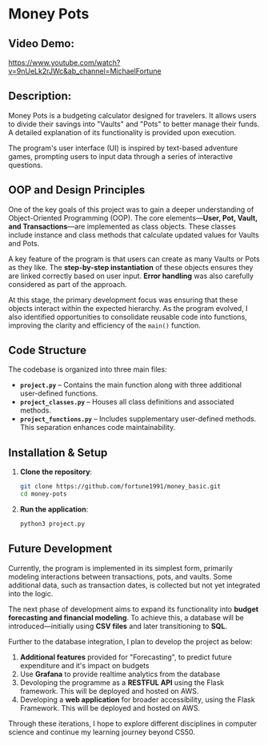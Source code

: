 # Money Pots  

## Video Demo:  
<https://www.youtube.com/watch?v=9nUeLk2rJWc&ab_channel=MichaelFortune>  

## Description:  
Money Pots is a budgeting calculator designed for travelers. It allows users to divide their savings into "Vaults" and "Pots" to better manage their funds. A detailed explanation of its functionality is provided upon execution.  

The program's user interface (UI) is inspired by text-based adventure games, prompting users to input data through a series of interactive questions.  

## OOP and Design Principles  
One of the key goals of this project was to gain a deeper understanding of Object-Oriented Programming (OOP). The core elements—**User, Pot, Vault, and Transactions**—are implemented as class objects. These classes include instance and class methods that calculate updated values for Vaults and Pots.  

A key feature of the program is that users can create as many Vaults or Pots as they like. The **step-by-step instantiation** of these objects ensures they are linked correctly based on user input. **Error handling** was also carefully considered as part of the approach.  

At this stage, the primary development focus was ensuring that these objects interact within the expected hierarchy. As the program evolved, I also identified opportunities to consolidate reusable code into functions, improving the clarity and efficiency of the `main()` function.  

## Code Structure  
The codebase is organized into three main files:  

- **`project.py`** – Contains the main function along with three additional user-defined functions. 
- **`project_classes.py`** – Houses all class definitions and associated methods.  
- **`project_functions.py`** – Includes supplementary user-defined methods. This separation enhances code maintainability.

## Installation & Setup

1. **Clone the repository**:
   ```bash
   git clone https://github.com/fortune1991/money_basic.git
   cd money-pots

2. **Run the application**:
    ```bash
    python3 project.py

## Future Development  
Currently, the program is implemented in its simplest form, primarily modeling interactions between transactions, pots, and vaults. Some additional data, such as transaction dates, is collected but not yet integrated into the logic.  

The next phase of development aims to expand its functionality into **budget forecasting and financial modeling**. To achieve this, a database will be introduced—initially using **CSV files** and later transitioning to **SQL**.  

Further to the database integration, I plan to develop the project as below:  

1. **Additional features** provided for "Forecasting", to predict future expenditure and it's impact on budgets 
2. Use **Grafana** to provide realtime analytics from the database
3. Devoloping the programme as a **RESTFUL API** using the Flask framework. This will be deployed and hosted on AWS.
4. Developing a **web application** for broader accessibility, using the Flask Framework. This will be deployed and hosted on AWS.
 
Through these iterations, I hope to explore different disciplines in computer science and continue my learning journey beyond CS50.  



